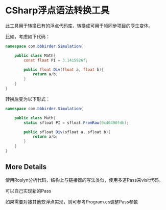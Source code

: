 # CSharp浮点语法转换工具

此工具用于转换已有的浮点代码库，转换成可用于帧同步项目的孪生变体。

比如，考虑如下代码：

```csharp
namespace com.bbbirder.Simulation{

    public class Math{
        const float PI = 3.1415926f;

        public float Div(float a, float b){
            return a/b;
        }
    }
}
```
转换后变为以下形式：

```csharp
namespace com.bbbirder.Simulation{

    public class Math{
        static sfloat PI = sfloat.FromRaw(0x40490fdb);

        public sfloat Div(sfloat a, sfloat b){
            return a/b;
        }
    }
}
```

## More Details

使用Roslyn分析代码，结构上与链接器的写法类似，使用多道Pass来visit代码。

可以自己实现新的Pass

如果需要对接其他软浮点实现，则可参考Program.cs调整Pass参数
